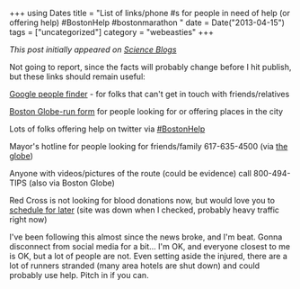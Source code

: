 +++
using Dates
title = "List of links/phone #s for people in need of help (or offering help) #BostonHelp #bostonmarathon "
date = Date("2013-04-15")
tags = ["uncategorized"]
category = "webeasties"
+++

_This post initially appeared on [Science Blogs](http://scienceblogs.com/webeasties)_

Not going to report, since the facts will probably change before I hit publish, but these links should remain useful:

[Google people finder](http://google.org/personfinder/2013-boston-explosions) - for folks that can't get in touch with friends/relatives

[Boston Globe-run form](https://docs.google.com/forms/d/1dqIKVq6IqX4BVXqOW_a9-qmXt1KJ_4Nu3NPNnC1g1mw/viewform) for people looking for or offering places in the city

Lots of folks offering help on twitter via [#BostonHelp](https://twitter.com/search?q=%23bostonhelp&src=typd)

Mayor's hotline for people looking for friends/family 617-635-4500 (via [the globe](http://bostonglobe.com/metro/2013/04/15/explosions-rock-boston-marathon-finish-line-dozens-injured/yLhfDT1XC3HXSa8wPiVijL/story.html))

Anyone with videos/pictures of the route (could be evidence) call 800-494-TIPS (also via Boston Globe)

Red Cross is not looking for blood donations now, but would love you to [schedule for later](http://redcrossblood.org/) (site was down when I checked, probably heavy traffic right now)

I've been following this almost since the news broke, and I'm beat. Gonna disconnect from social media for a bit... I'm OK, and everyone closest to me is OK, but a lot of people are not. Even setting aside the injured, there are a lot of runners stranded (many area hotels are shut down) and could probably use help. Pitch in if you can.

      
  
